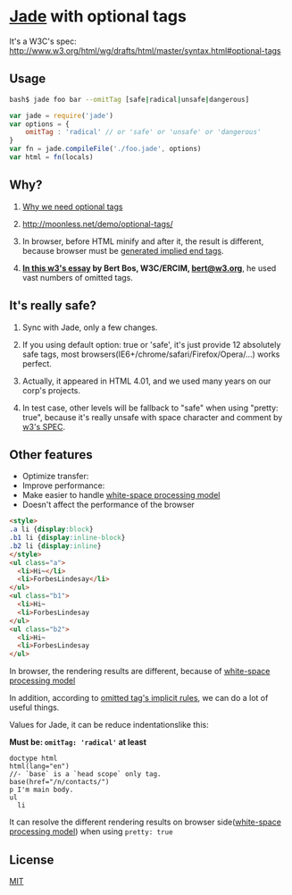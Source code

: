 # [Jade](https://github.com/jadejs/jade) with optional tags

It's a W3C's spec: http://www.w3.org/html/wg/drafts/html/master/syntax.html#optional-tags

## Usage

```bash
bash$ jade foo bar --omitTag [safe|radical|unsafe|dangerous]
```
```javascript
var jade = require('jade')
var options = {
	omitTag : 'radical'	// or 'safe' or 'unsafe' or 'dangerous'
}
var fn = jade.compileFile('./foo.jade', options)
var html = fn(locals)
```


## Why?

1. [Why we need optional tags](https://github.com/cutsin/Passion-of-the-Cutsin/blob/master/2013/03/%E4%B8%BA%E4%BB%80%E4%B9%88%E8%A6%81%E7%9C%81%E7%95%A5html%E6%A0%87%E7%AD%BE.md)

2. http://moonless.net/demo/optional-tags/

3. In browser, before HTML minify and after it, the result is different, because browser must be [generated implied end tags](http://www.w3.org/TR/html5/syntax.html#generate-implied-end-tags).

4. **[In this w3's essay](http://www.w3.org/People/Bos/CSS-variables) by Bert Bos, W3C/ERCIM, <bert@w3.org>**, he used  vast numbers of omitted tags.


## It's really safe?

1. Sync with Jade, only a few changes.

2. If you using default option: true or  'safe', it's just provide 12 absolutely safe tags, most browsers(IE6+/chrome/safari/Firefox/Opera/...) works perfect.

3. Actually, it appeared in HTML 4.01, and we used many years on our corp's projects.

4. In test case, other levels will be fallback to "safe" when using "pretty: true", because it's really unsafe with space character and comment by [w3's SPEC](http://www.w3.org/html/wg/drafts/html/master/syntax.html#optional-tags).

## Other features

- Optimize transfer: 
- Improve performance: 
- Make easier to handle [white-space processing model](http://www.w3.org/TR/2013/WD-css-text-3-20131010/#white-space-rules)
- Doesn't affect the performance of the browser

```html
<style>
.a li {display:block}
.b1 li {display:inline-block}
.b2 li {display:inline}
</style>
<ul class="a">
  <li>Hi~</li>
  <li>ForbesLindesay</li>
</ul>
<ul class="b1">
  <li>Hi~
  <li>ForbesLindesay
</ul>
<ul class="b2">
  <li>Hi~
  <li>ForbesLindesay
</ul>
```
In browser, the rendering results are different, because of [white-space processing model](http://www.w3.org/TR/2013/WD-css-text-3-20131010/#white-space-rules)

In addition, according to [omitted tag's implicit rules](http://www.w3.org/TR/html5/syntax.html#generate-implied-end-tags), we can do a lot of useful things.


Values for Jade, it can be reduce indentationslike this:

__Must be: `omitTag: 'radical'` at least__
```jade
doctype html
html(lang="en")
//- `base` is a `head scope` only tag.
base(href="/n/contacts/")
p I'm main body.
ul
  li
```
It can resolve the different rendering results on browser side([white-space processing model](http://www.w3.org/TR/2013/WD-css-text-3-20131010/#white-space-rules)) when using `pretty: true`

## License

[MIT](LICENSE)